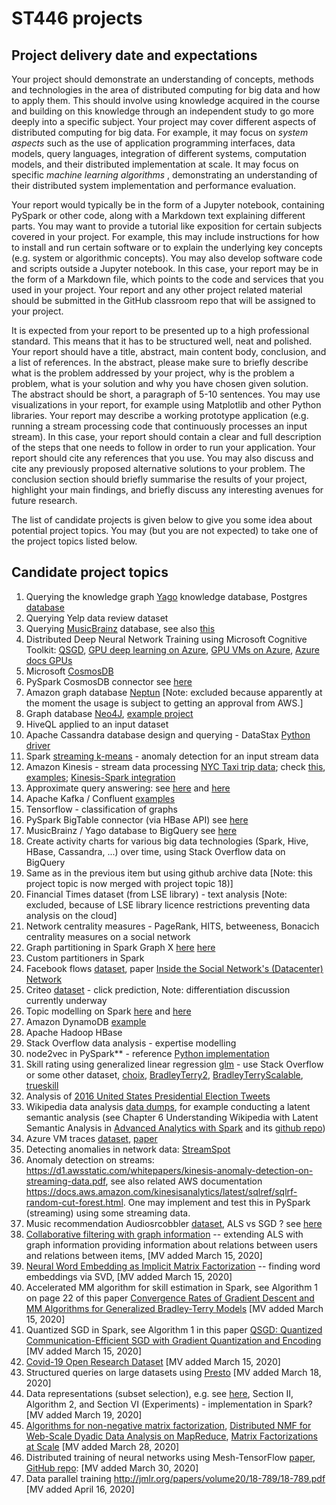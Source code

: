 # ST446 projects

## Project delivery date and expectations
 
Your project should demonstrate an understanding of concepts, methods and technologies in the area of distributed computing for big data and how to apply them. 
This should involve using knowledge acquired in the course and building on this knowledge through an independent study to go more deeply into a specific subject. 
Your project may cover different aspects of distributed computing for big data. For example, it may focus on _system aspects_ such as the use of 
application programming interfaces, data models, query languages, integration of different systems, computation models, and their distributed implementation 
at scale. It may focus on specific _machine learning algorithms_ , demonstrating an understanding of their distributed system implementation and performance evaluation.
 
Your report would typically be in the form of a Jupyter notebook, containing PySpark or other code, along with a Markdown text explaining different parts. 
You may want to provide a tutorial like exposition for certain subjects covered in your project. For example, this may include instructions for how to install 
and run certain software or to explain the underlying key concepts (e.g. system or algorithmic concepts). You may also develop software code and scripts outside 
a Jupyter notebook. In this case, your report may be in the form of a Markdown file, which points to the code and services that you used in your project. 
Your report and any other project related material should be submitted in the GitHub classroom repo that will be assigned to your project.
 
It is expected from your report to be presented up to a high professional standard. This means that it has to be structured well, neat and polished. 
Your report should have a title, abstract, main content body, conclusion, and a list of references. 
In the abstract, please make sure to briefly describe what is the problem addressed by your project, why is the problem a problem, 
what is your solution and why you have chosen given solution. The abstract should be short, a paragraph of 5-10 sentences. 
You may use visualizations in your report, for example using Matplotlib and other Python libraries. 
Your report may describe a working prototype application (e.g. running a stream processing code that continuously processes an input stream). In this case, your report should contain a clear and full description of the steps that one needs to follow in order to run your application. Your report should cite any references that you use. You may also discuss and cite any previously proposed alternative solutions to your problem. The conclusion section should briefly summarise the results of your project, highlight your main findings, and briefly discuss any interesting avenues for future research.

The list of candidate projects is given below to give you some idea about potential project topics. You may (but you are not expected) to take one of the project topics listed below. 

## Candidate project topics

1. Querying the knowledge graph [Yago](https://www.mpi-inf.mpg.de/departments/databases-and-information-systems/research/yago-naga/yago/#c10444) knowledge database, Postgres [database](http://resources.mpi-inf.mpg.de/yago-naga/yago/download/yago/postgres.sql)
2. Querying Yelp data review dataset
3. Querying [MusicBrainz](https://musicbrainz.org/doc/MusicBrainz_Database) database, see also [this](https://github.com/arey/musicbrainz-database/blob/master/create-database.sh)
4. Distributed Deep Neural Network Training using Microsoft Cognitive Toolkit: [QSGD](https://gitlab.com/demjangrubic/QSGD), [GPU deep learning on Azure](http://www.nvidia.com/object/gpu-accelerated-microsoft-azure.html), [GPU VMs on Azure](https://blogs.msdn.microsoft.com/malte_lantin/2017/08/03/using-gpu-powered-virtual-machines-in-the-cloud-for-your-machine-learning-and-deep-learning-workloads/), [Azure docs GPUs](https://docs.microsoft.com/en-us/azure/virtual-machines/windows/sizes-gpu)
5. Microsoft [CosmosDB](https://azure.microsoft.com/en-us/services/cosmos-db/?v=17.45a)
6. PySpark CosmosDB connector see [here](https://github.com/Azure/azure-cosmosdb-spark/wiki)
7. Amazon graph database [Neptun](https://aws.amazon.com/neptune/) [Note: excluded because apparently at the moment the usage is subject to getting an approval from AWS.]
8. Graph database [Neo4J](https://neo4j.com/), [example project](https://neo4j.com/developer/example-project/)
9. HiveQL applied to an input dataset
10. Apache Cassandra database design and querying - DataStax [Python driver](https://github.com/datastax/python-driver)
11. Spark [streaming k-means](https://spark.apache.org/docs/2.2.0/mllib-clustering.html#streaming-k-means) - anomaly detection for an input stream data
12. Amazon Kinesis - stream data processing [NYC Taxi trip data](http://www.nyc.gov/html/tlc/html/about/trip_record_data.shtml); check [this](https://aws.amazon.com/blogs/big-data/real-time-clickstream-anomaly-detection-with-amazon-kinesis-analytics/), [examples](https://docs.aws.amazon.com/kinesisanalytics/latest/dev/example-apps.html); [Kinesis-Spark integration](https://spark.apache.org/docs/2.2.0/streaming-kinesis-integration.html)
13. Approximate query answering: see [here](https://databricks.com/blog/2016/05/19/approximate-algorithms-in-apache-spark-hyperloglog-and-quantiles.html) and [here](http://cdn2.hubspot.net/hubfs/438089/notebooks/spark2.0/Databricks%20Blog%20Approximate%20Quantile.html)
14. Apache Kafka / Confluent [examples](https://github.com/confluentinc/examples)
15. Tensorflow - classification of graphs
16. PySpark BigTable connector (via HBase API) see [here](https://github.com/hortonworks-spark/shc)
17. MusicBrainz / Yago database to BigQuery see [here](https://cloud.google.com/solutions/performing-etl-from-relational-database-into-bigquery)
18. Create activity charts for various big data technologies (Spark, Hive, HBase, Cassandra, ...) over time, using Stack Overflow data on BigQuery
19. Same as in the previous item but using github archive data [Note: this project topic is now merged with project topic 18)]
20. Financial Times dataset (from LSE library) - text analysis [Note: excluded, because of LSE library licence restrictions preventing data analysis on the cloud]
21. Network centrality measures - PageRank, HITS, betweeness, Bonacich centrality measures on a social network
22. Graph partitioning in Spark Graph X [here](https://issues.apache.org/jira/browse/SPARK-3523) [here](https://spark.apache.org/docs/1.6.1/api/java/org/apache/spark/graphx/PartitionStrategy.EdgePartition2D$.html) 
23. Custom partitioners in Spark 
24. Facebook flows [dataset](https://www.facebook.com/network-analytics), paper [Inside the Social Network's (Datacenter) Network](http://cseweb.ucsd.edu/~snoeren/papers/fb-sigcomm15.pdf)
25. Criteo [dataset](http://labs.criteo.com/2013/12/download-terabyte-click-logs/) - click prediction, Note: differentiation discussion currently underway
26. Topic modelling on Spark [here](https://databricks.com/blog/2015/03/25/topic-modeling-with-lda-mllib-meets-graphx.html) and [here](https://spark.apache.org/docs/2.2.0/mllib-clustering.html#latent-dirichlet-allocation-lda)
27. Amazon DynamoDB [example](https://docs.aws.amazon.com/amazondynamodb/latest/developerguide/GettingStarted.Python.html)
28. Apache Hadoop HBase
29. Stack Overflow data analysis - expertise modelling
30. node2vec in PySpark** - reference [Python implementation](https://github.com/aditya-grover/node2vec)
31. Skill rating using generalized linear regression [glm](https://spark.apache.org/docs/2.2.0/ml-classification-regression.html#generalized-linear-regression) - use Stack Overflow or some other dataset, [choix](https://pypi.python.org/pypi/choix), [BradleyTerry2](https://cran.r-project.org/web/packages/BradleyTerry2/index.html), [BradleyTerryScalable](https://github.com/EllaKaye/BradleyTerryScalable), [trueskill](http://trueskill.org/)
32. Analysis of [2016 United States Presidential Election Tweets](https://dataverse.harvard.edu/dataset.xhtml?persistentId=doi:10.7910/DVN/PDI7IN) 
33. Wikipedia data analysis [data dumps](https://dumps.wikimedia.org/), for example conducting a latent semantic analysis (see Chapter 6 Understanding Wikipedia with Latent Semantic Analysis in [Advanced Analytics with Spark](https://www.safaribooksonline.com/library/view/advanced-analytics-with/9781491972946/) and its [github repo](https://github.com/sryza/aas))
34. Azure VM traces [dataset](https://github.com/Azure/AzurePublicDataset), [paper](http://delivery.acm.org/10.1145/3140000/3132772/p153-cortez.pdf?ip=147.148.12.194&id=3132772&acc=OPENTOC&key=4D4702B0C3E38B35%2E4D4702B0C3E38B35%2E4D4702B0C3E38B35%2EC42B82B87617960C&__acm__=1517384959_541d80cd9f31063d407c47c0c843cd6a)
35. Detecting anomalies in network data: [StreamSpot](http://www3.cs.stonybrook.edu/~emanzoor/streamspot/)
36. Anomaly detection on streams: https://d1.awsstatic.com/whitepapers/kinesis-anomaly-detection-on-streaming-data.pdf, see also related AWS documentation https://docs.aws.amazon.com/kinesisanalytics/latest/sqlref/sqlrf-random-cut-forest.html. One may implement and test this in PySpark (streaming) using some streaming data.
37. Music recommendation Audiosrcobbler [dataset]( https://storage.googleapis.com/aas-data-sets/profiledata_06-May-2005.tar.gz), ALS vs SGD ? see [here](https://stanford.edu/~rezab/classes/cme323/S16/projects_reports/baalbaki.pdf)
38. [Collaborative filtering with graph information](http://www.cs.utexas.edu/~rofuyu/papers/grmf-nips.pdf) -- extending ALS with graph information providing information about relations between users and relations between items, [MV added March 15, 2020]
40. [Neural Word Embedding
as Implicit Matrix Factorization](https://papers.nips.cc/paper/5477-neural-word-embedding-as-implicit-matrix-factorization.pdf) -- finding word embeddings via SVD, [MV added March 15, 2020]
41. Accelerated MM algorithm for skill estimation in Spark, see Algorithm 1 on page 22 of this paper [Convergence Rates of Gradient Descent and MM Algorithms for Generalized Bradley-Terry Models](https://arxiv.org/pdf/1901.00150.pdf) [MV added March 15, 2020]
42. Quantized SGD in Spark, see Algorithm 1 in this paper [QSGD: Quantized Communication-Efficient SGD with Gradient Quantization and Encoding](https://arxiv.org/abs/1610.02132) [MV added March 15, 2020]
43. [Covid-19 Open Research Dataset](https://pages.semanticscholar.org/coronavirus-research) [MV added March 15, 2020]
44. Structured queries on large datasets using [Presto](https://prestodb.io/) [MV added March 18, 2020]
45. Data representations (subset selection), e.g. see [here](https://arxiv.org/pdf/1707.01212.pdf), Section II, Algorithm 2, and Section VI (Experiments) - implementation in Spark? [MV added March 19, 2020]
46. [Algorithms for non-negative matrix factorization](http://papers.nips.cc/paper/1861-algorithms-for-non-negative-matrix-factorization.pdf), [Distributed NMF for Web-Scale Dyadic Data Analysis on MapReduce](http://www.ambuehler.ethz.ch/CDstore/www2010/www/p681.pdf), [Matrix Factorizations at Scale](https://arxiv.org/pdf/1607.01335.pdf) [MV added March 28, 2020]
47. Distributed training of neural networks using Mesh-TensorFlow [paper](https://papers.nips.cc/paper/8242-mesh-tensorflow-deep-learning-for-supercomputers.pdf), [GitHub repo](https://github.com/tensorflow/mesh): [MV added March 30, 2020]
48. Data parallel training http://jmlr.org/papers/volume20/18-789/18-789.pdf [MV added April 16, 2020]
